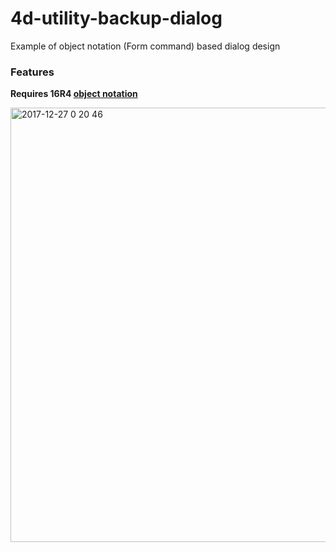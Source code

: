 # 4d-utility-backup-dialog
Example of object notation (Form command) based dialog design

### Features

**Requires 16R4 [object notation](http://doc.4d.com/4Dv16R5/4D/16-R5/Using-object-notation-preview.300-3482109.en.html)**

<img width="695" alt="2017-12-27 0 20 46" src="https://user-images.githubusercontent.com/1725068/34359610-a9aedf48-ea9c-11e7-8839-369bab65ae8c.png">

